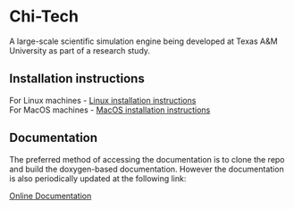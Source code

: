 # Chi-Tech #

A large-scale scientific simulation engine being developed at Texas A&M University 
as part of a research study.

## Installation instructions

For Linux machines - [Linux installation instructions](CHI_DOC/Install_linux.md)  
For MacOS machines - [MacOS installation instructions](CHI_DOC/Install_macos.md)

## Documentation

The preferred method of accessing the documentation is to clone the repo and
build the doxygen-based documentation. However the documentation
is also periodically updated at the following link:

[Online Documentation](https://chi-tech.github.io)

